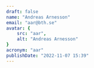 ```yaml
---
draft: false
name: "Andreas Arnesson"
email: "aar@bth.se"
avatar: {
    src: "aar",
    alt: "Andreas Arnesson"
}
acronym: "aar"
publishDate: "2022-11-07 15:39"
---
```


